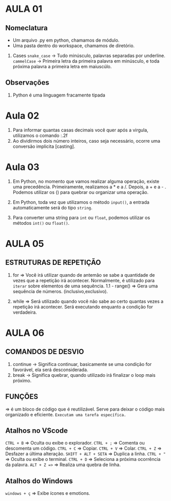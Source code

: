 # AULA 01

## Nomeclatura
- Um arquivo .py em python, chamamos de módulo.
- Uma pasta dentro do workspace, chamamos de diretório.

1. Cases
``snake_case`` -> Tudo minúsculo, palavras separadas por underline.
``cammelCase`` -> Primeira letra da primeira palavra em minúsculo, e toda próxima palavra a primeira letra em maiuscúlo.

## Observações
1. Python é uma linguagem fracamente tipada


# Aula 02

1. Para informar quantas casas decimais você quer após a virgula, utilizamos o comando :.2f
2. Ao dividirmos dois número inteiros, caso seja necessário, ocorre uma conversão implicita [casting].

# Aula 03
1. Em Python, no momento que vamos realizar alguma operação, existe uma precedência.
 Primeiramente, realizamos a * e a /.
 Depois, a + e a - .
Podemos utilizar os () para quebrar ou organizar uma operação.

2. Em Python, toda vez que utilizamos o método `input()`, a entrada automaticamente será do tipo `string`.

3. Para converter uma string para `int` ou `float`, podemos utilizar os métodos 
`int()` ou `float()`.

# AULA 05
## ESTRUTURAS DE REPETIÇÃO
1. for
=> Você irá utilizar quando de antemão se sabe a quantidade de vezes que a repetição irá acontecer. Normalmente, é utilizado para `iterar` sobre elementos de uma sequência.
 1.1 - range() => Gera uma sequência de números. (inclusivo,exclusivo).

2. while
=> Será utilizado quando você não sabe ao certo quantas vezes a repetição irá acontecer. Será executando enquanto a condição for verdadeira.

# AULA 06
## COMANDOS DE DESVIO
1. continue -> Significa continuar, basicamente se uma condição for favorável, ela será desconsiderada.
2. break -> Significa quebrar, quando utilizado irá finalizar o loop mais próximo.

## FUNÇÕES
=> é um bloco de código que é reutilizável. Serve para deixar o código mais organizado e eficiente. `Executam uma tarefa específica.`




## Atalhos no VScode
``CTRL + B`` => Oculta ou exibe o explorador.
``CTRL + ;`` => Comenta ou descomenta um código.
``CTRL + C`` => Copiar.
``CTRL + V`` => Colar.
``CTRL + Z`` => Desfazer a última alteração.
``SHIFT + ALT + SETA`` => Duplica a linha.
``CTRL + " `` => Oculta ou exibe o terminal.
``CTRL + D`` => Seleciona a próxima ocorrência da palavra.
``ALT + Z =>`` => Realiza uma quebra de linha. 

## Atalhos do Windows
`windows + ç` => Exibe ícones e emotions.

